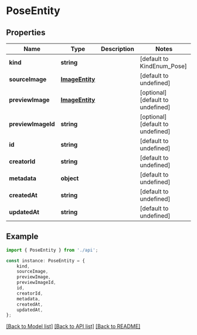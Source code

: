 # PoseEntity


## Properties

Name | Type | Description | Notes
------------ | ------------- | ------------- | -------------
**kind** | **string** |  | [default to KindEnum_Pose]
**sourceImage** | [**ImageEntity**](ImageEntity.md) |  | [default to undefined]
**previewImage** | [**ImageEntity**](ImageEntity.md) |  | [optional] [default to undefined]
**previewImageId** | **string** |  | [optional] [default to undefined]
**id** | **string** |  | [default to undefined]
**creatorId** | **string** |  | [default to undefined]
**metadata** | **object** |  | [default to undefined]
**createdAt** | **string** |  | [default to undefined]
**updatedAt** | **string** |  | [default to undefined]

## Example

```typescript
import { PoseEntity } from './api';

const instance: PoseEntity = {
    kind,
    sourceImage,
    previewImage,
    previewImageId,
    id,
    creatorId,
    metadata,
    createdAt,
    updatedAt,
};
```

[[Back to Model list]](../README.md#documentation-for-models) [[Back to API list]](../README.md#documentation-for-api-endpoints) [[Back to README]](../README.md)

